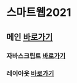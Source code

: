 # 스마트웹2021

## 메인 <a href="https://akside111.github.io/dothome21/">바로가기</a>

### 자바스크립트 <a href="https://akside111.github.io/dothome21/javascript/javascript100.html">바로가기</a>
### 레이아웃 <a href="https://akside111.github.io/dothome21/layout/index.html">바로가기</a>
